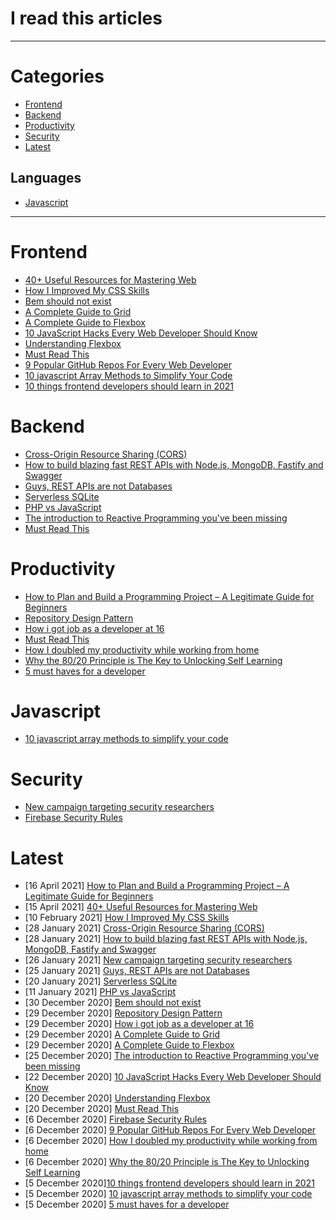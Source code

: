 # I read this articles

---

# Categories 
- [Frontend](#frontend)
- [Backend](#backend)
- [Productivity](#productivity)
- [Security](#security)
- [Latest](#latest)
## Languages
- [Javascript](#javascript)

---

# Frontend
- [40+ Useful Resources for Mastering Web](https://dev.to/surajondev/40-useful-resources-for-mastering-web-1i0h)
- [How I Improved My CSS Skills](https://dev.to/shahednasser/how-i-improved-my-css-skills-3847?utm_source=digest_mailer&utm_medium=email&utm_campaign=digest_email)
- [Bem should not exist](https://hackernoon.com/bem-should-not-exist-6414005765d6)
- [A Complete Guide to Grid](https://css-tricks.com/snippets/css/complete-guide-grid/)
- [A Complete Guide to Flexbox](https://css-tricks.com/snippets/css/a-guide-to-flexbox/)
- [10 JavaScript Hacks Every Web Developer Should Know](https://www.freecodecamp.org/news/javascript-hacks/)
- [Understanding Flexbox](https://www.freecodecamp.org/news/understanding-flexbox-everything-you-need-to-know-b4013d4dc9af/)
- [Must Read This ](https://github.com/mmertdogann/Must-Read-SE-Books)
- [9 Popular GitHub Repos For Every Web Developer ](https://dev.to/simonholdorf/9-popular-github-repos-for-every-web-developer-31ej)
- [10 javascript Array Methods to Simplify Your Code](https://denic.hashnode.dev/10-javascript-array-methods-to-simplify-your-code)
- [10 things frontend developers should learn in 2021](https://blog.simonholdorf.com/10-things-front-end-developers-should-learn-in-2021)

# Backend
- [Cross-Origin Resource Sharing (CORS)](https://developer.mozilla.org/en-US/docs/Web/HTTP/CORS)
- [How to build blazing fast REST APIs with Node.js, MongoDB, Fastify and Swagger](https://www.freecodecamp.org/news/how-to-build-blazing-fast-rest-apis-with-node-js-mongodb-fastify-and-swagger-114e062db0c9/)
- [Guys, REST APIs are not Databases](https://medium.com/@marinithiago/guys-rest-apis-are-not-databases-60db4e1120e4)
- [Serverless SQLite](https://sql.lspgn.workers.dev/?hn)
- [PHP vs JavaScript](https://www.freecodecamp.org/news/php-vs-javascript-which-technology-will-suit-your-business-better/#:~:text=PHP%20is%20a%20back%20end,well%20as%20HTML%20and%20CSS.)
- [The introduction to Reactive Programming you've been missing](https://gist.github.com/staltz/868e7e9bc2a7b8c1f754)
- [Must Read This ](https://github.com/mmertdogann/Must-Read-SE-Books)

# Productivity
- [How to Plan and Build a Programming Project – A Legitimate Guide for Beginners ](https://dev.to/peterlunch/how-to-plan-and-build-a-programming-project-a-legitimate-guide-for-beginners-1fll)
- [Repository Design Pattern](https://medium.com/@pererikbergman/repository-design-pattern-e28c0f3e4a30)
- [How i got job as a developer at 16](https://vladpasca.hashnode.dev/how-i-got-a-job-as-a-developer-at-16-1)
- [Must Read This](https://github.com/mmertdogann/Must-Read-SE-Books)
- [How I doubled my productivity while working from home ](https://dev.to/cpave3/how-i-doubled-my-productivity-while-working-from-home-3537)
- [Why the 80/20 Principle is The Key to Unlocking Self Learning](https://arter.dev/why-the-8020-principle-is-the-key-to-unlocking-self-learning)
- [5 must haves for a developer](https://edidiongasikpo.com/5-must-haves-for-a-developer)

# Javascript
- [10 javascript array methods to simplify your code](https://denic.hashnode.dev/10-javascript-array-methods-to-simplify-your-code)

# Security
- [New campaign targeting security researchers](https://blog.google/threat-analysis-group/new-campaign-targeting-security-researchers/)
- [Firebase Security Rules](https://dev.to/chandrapantachhetri/firebase-security-rules-43kn)




# Latest
- [16 April 2021] [How to Plan and Build a Programming Project – A Legitimate Guide for Beginners ](https://dev.to/peterlunch/how-to-plan-and-build-a-programming-project-a-legitimate-guide-for-beginners-1fll)
- [15 April 2021] [40+ Useful Resources for Mastering Web](https://dev.to/surajondev/40-useful-resources-for-mastering-web-1i0h)
- [10 February 2021] [How I Improved My CSS Skills](https://dev.to/shahednasser/how-i-improved-my-css-skills-3847?utm_source=digest_mailer&utm_medium=email&utm_campaign=digest_email)
- [28 January 2021] [Cross-Origin Resource Sharing (CORS)](https://developer.mozilla.org/en-US/docs/Web/HTTP/CORS)
- [28 January 2021] [How to build blazing fast REST APIs with Node.js, MongoDB, Fastify and Swagger](https://www.freecodecamp.org/news/how-to-build-blazing-fast-rest-apis-with-node-js-mongodb-fastify-and-swagger-114e062db0c9/)
- [26 January 2021] [New campaign targeting security researchers](https://blog.google/threat-analysis-group/new-campaign-targeting-security-researchers/)
- [25 January 2021] [Guys, REST APIs are not Databases](https://medium.com/@marinithiago/guys-rest-apis-are-not-databases-60db4e1120e4)
- [20 January 2021] [Serverless SQLite](https://sql.lspgn.workers.dev/?hn)
- [11 January 2021] [PHP vs JavaScript](https://www.freecodecamp.org/news/php-vs-javascript-which-technology-will-suit-your-business-better/#:~:text=PHP%20is%20a%20back%20end,well%20as%20HTML%20and%20CSS.)
- [30 December 2020] [Bem should not exist](https://hackernoon.com/bem-should-not-exist-6414005765d6)
- [29 December 2020] [Repository Design Pattern](https://medium.com/@pererikbergman/repository-design-pattern-e28c0f3e4a30)
- [29 December 2020] [How i got job as a developer at 16](https://vladpasca.hashnode.dev/how-i-got-a-job-as-a-developer-at-16-1)
- [29 December 2020] [A Complete Guide to Grid](https://css-tricks.com/snippets/css/complete-guide-grid/)
- [29 December 2020] [A Complete Guide to Flexbox](https://css-tricks.com/snippets/css/a-guide-to-flexbox/)
- [25 December 2020] [The introduction to Reactive Programming you've been missing](https://gist.github.com/staltz/868e7e9bc2a7b8c1f754)
- [22 December 2020] [10 JavaScript Hacks Every Web Developer Should Know](https://www.freecodecamp.org/news/javascript-hacks/)
- [20 December 2020] [Understanding Flexbox](https://www.freecodecamp.org/news/understanding-flexbox-everything-you-need-to-know-b4013d4dc9af/)
- [20 December 2020] [Must Read This ](https://github.com/mmertdogann/Must-Read-SE-Books)
- [6 December 2020] [Firebase Security Rules](https://dev.to/chandrapantachhetri/firebase-security-rules-43kn)
- [6 December 2020] [9 Popular GitHub Repos For Every Web Developer ](https://dev.to/simonholdorf/9-popular-github-repos-for-every-web-developer-31ej)
- [6 December 2020] [How I doubled my productivity while working from home ](https://dev.to/cpave3/how-i-doubled-my-productivity-while-working-from-home-3537)
- [6 December 2020] [Why the 80/20 Principle is The Key to Unlocking Self Learning](https://arter.dev/why-the-8020-principle-is-the-key-to-unlocking-self-learning)
- [5 December 2020][10 things frontend developers should learn in 2021](https://blog.simonholdorf.com/10-things-front-end-developers-should-learn-in-2021)
- [5 December 2020] [10 javascript array methods to simplify your code](https://denic.hashnode.dev/10-javascript-array-methods-to-simplify-your-code)
- [5 December 2020] [5 must haves for a developer](https://edidiongasikpo.com/5-must-haves-for-a-developer)


